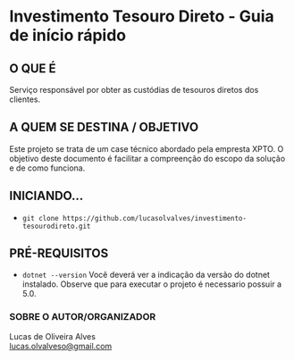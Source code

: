 # Investimento Tesouro Direto - Guia de início rápido

## O QUE É
Serviço responsável por obter as custódias de tesouros diretos dos clientes.

## A QUEM SE DESTINA / OBJETIVO
Este projeto se trata de um case técnico abordado pela empresta XPTO. 
O objetivo deste documento é facilitar a compreenção do escopo da solução e de como funciona.

## INICIANDO...
- `git clone https://github.com/lucasolvalves/investimento-tesourodireto.git`

## PRÉ-REQUISITOS
- `dotnet --version`
Você deverá ver a indicação da versão do dotnet instalado.
Observe que para executar o projeto é necessario possuir a 5.0.

### SOBRE O AUTOR/ORGANIZADOR
Lucas de Oliveira Alves<br>
lucas.olvalveso@gmail.com
